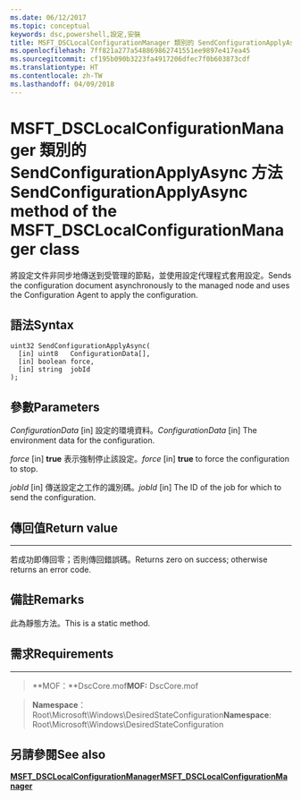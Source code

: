 ```yaml
---
ms.date: 06/12/2017
ms.topic: conceptual
keywords: dsc,powershell,設定,安裝
title: MSFT_DSCLocalConfigurationManager 類別的 SendConfigurationApplyAsync 方法
ms.openlocfilehash: 7ff821a277a548869862741551ee9897e417ea45
ms.sourcegitcommit: cf195b090b3223fa4917206dfec7f0b603873cdf
ms.translationtype: HT
ms.contentlocale: zh-TW
ms.lasthandoff: 04/09/2018
---
```

# <a name="sendconfigurationapplyasync-method-of-the-msftdsclocalconfigurationmanager-class"></a><span data-ttu-id="92409-103">MSFT_DSCLocalConfigurationManager 類別的 SendConfigurationApplyAsync 方法</span><span class="sxs-lookup"><span data-stu-id="92409-103">SendConfigurationApplyAsync method of the MSFT_DSCLocalConfigurationManager class</span></span>

<span data-ttu-id="92409-104">將設定文件非同步地傳送到受管理的節點，並使用設定代理程式套用設定。</span><span class="sxs-lookup"><span data-stu-id="92409-104">Sends the configuration document asynchronously to the managed node and uses the Configuration Agent to apply the configuration.</span></span>

<a name="syntax"></a><span data-ttu-id="92409-105">語法</span><span class="sxs-lookup"><span data-stu-id="92409-105">Syntax</span></span>
------

```mof
uint32 SendConfigurationApplyAsync(
  [in] uint8   ConfigurationData[],
  [in] boolean force,
  [in] string  jobId
);
```

<a name="parameters"></a><span data-ttu-id="92409-106">參數</span><span class="sxs-lookup"><span data-stu-id="92409-106">Parameters</span></span>
----------

<span data-ttu-id="92409-107">*ConfigurationData* \[in\] 設定的環境資料。</span><span class="sxs-lookup"><span data-stu-id="92409-107">*ConfigurationData* \[in\] The environment data for the configuration.</span></span>

<span data-ttu-id="92409-108">*force* \[in\] **true** 表示強制停止該設定。</span><span class="sxs-lookup"><span data-stu-id="92409-108">*force* \[in\] **true** to force the configuration to stop.</span></span>

<span data-ttu-id="92409-109">*jobId* \[in\] 傳送設定之工作的識別碼。</span><span class="sxs-lookup"><span data-stu-id="92409-109">*jobId* \[in\] The ID of the job for which to send the configuration.</span></span>

## <a name="return-value"></a><span data-ttu-id="92409-110">傳回值</span><span class="sxs-lookup"><span data-stu-id="92409-110">Return value</span></span>
------------

<span data-ttu-id="92409-111">若成功即傳回零；否則傳回錯誤碼。</span><span class="sxs-lookup"><span data-stu-id="92409-111">Returns zero on success; otherwise returns an error code.</span></span>

## <a name="remarks"></a><span data-ttu-id="92409-112">備註</span><span class="sxs-lookup"><span data-stu-id="92409-112">Remarks</span></span>

<span data-ttu-id="92409-113">此為靜態方法。</span><span class="sxs-lookup"><span data-stu-id="92409-113">This is a static method.</span></span>

## <a name="requirements"></a><span data-ttu-id="92409-114">需求</span><span class="sxs-lookup"><span data-stu-id="92409-114">Requirements</span></span>
------------
><span data-ttu-id="92409-115">**MOF：**DscCore.mof</span><span class="sxs-lookup"><span data-stu-id="92409-115">**MOF:** DscCore.mof</span></span>

><span data-ttu-id="92409-116">**Namespace**：Root\Microsoft\Windows\DesiredStateConfiguration</span><span class="sxs-lookup"><span data-stu-id="92409-116">**Namespace**: Root\Microsoft\Windows\DesiredStateConfiguration</span></span>


## <a name="see-also"></a><span data-ttu-id="92409-117">另請參閱</span><span class="sxs-lookup"><span data-stu-id="92409-117">See also</span></span>


[<span data-ttu-id="92409-118">**MSFT_DSCLocalConfigurationManager**</span><span class="sxs-lookup"><span data-stu-id="92409-118">**MSFT_DSCLocalConfigurationManager**</span></span>](msft-dsclocalconfigurationmanager.md)